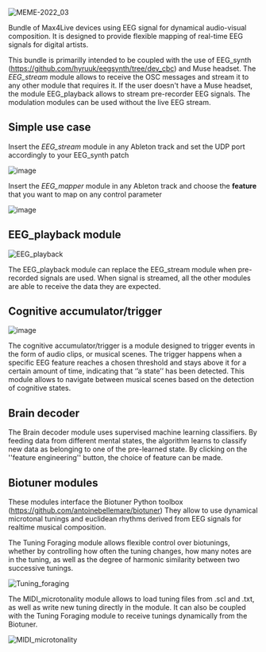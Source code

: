 ![MEME-2022_03](https://user-images.githubusercontent.com/49297774/151102306-3c10e827-45d8-4783-a560-400613e6db8f.png)

Bundle of Max4Live devices using EEG signal for dynamical audio-visual composition. It is designed to provide flexible mapping of real-time EEG signals for digital artists.

This bundle is primarilly intended to be coupled with the use of EEG_synth (https://github.com/hyruuk/eegsynth/tree/dev_cbc) and Muse headset.
The _EEG_stream_ module allows to receive the OSC messages and stream it to any other module that requires it.
If the user doesn't have a Muse headset, the module EEG_playback allows to stream pre-recorder EEG signals.
The modulation modules can be used without the live EEG stream.

## Simple use case

Insert the _EEG_stream_ module in any Ableton track and set the UDP port accordingly to your EEG_synth patch

![image](https://user-images.githubusercontent.com/49297774/146255300-948aec1a-bf1f-4ff4-96e7-e0a0d4d262a7.png)

Insert the _EEG_mapper_ module in any Ableton track and choose the **feature** that you want to map on any control parameter

![image](https://user-images.githubusercontent.com/49297774/146256073-661efff6-66cb-4208-896c-c7f3c9f053c1.png)

## EEG_playback module

![EEG_playback](https://user-images.githubusercontent.com/49297774/150669553-0d1533ef-7ea6-4e1e-9355-2a4efa24a73c.png)

The EEG_playback module can replace the EEG_stream module when pre-recorded signals are used. When signal is streamed, all the other modules are able to receive the data they are expected.

## Cognitive accumulator/trigger

![image](https://user-images.githubusercontent.com/49297774/150669653-80abe0b5-b1c8-497e-ab6a-cf603d51866a.png)

The cognitive accumulator/trigger is a module designed to trigger events in the form of audio clips, or musical scenes. The trigger happens when a specific EEG feature reaches a chosen threshold and stays above it for a certain amount of time, indicating that ‘’a state’’ has been detected. This module allows to navigate between musical scenes based on the detection of cognitive states. 

## Brain decoder

The Brain decoder module uses supervised machine learning classifiers. By feeding data from different mental states, the algorithm learns to classify new data as belonging to one of the pre-learned state. By clicking on the ''feature engineering'' button, the choice of feature can be made.

## Biotuner modules

These modules interface the Biotuner Python toolbox (https://github.com/antoinebellemare/biotuner)
They allow to use dynamical microtonal tunings and euclidean rhythms derived from EEG signals for realtime musical composition.

The Tuning Foraging module allows flexible control over biotunings, whether by controlling how often the tuning changes, how many notes are in the tuning, as well as the degree of harmonic similarity between two successive tunings. 

![Tuning_foraging](https://user-images.githubusercontent.com/49297774/151102421-7a62b5f3-9b08-48af-b410-2398b50945fa.png)

The MIDI_microtonality module allows to load tuning files from .scl and .txt, as well as write new tuning directly in the module. It can also be coupled with the Tuning Foraging module to receive tunings dynamically from the Biotuner.

![MIDI_microtonality](https://user-images.githubusercontent.com/49297774/151101907-48febc60-ceb0-434a-a006-2d706b39c1c1.png)





